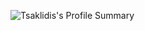 ![Tsaklidis's Profile Summary](https://github-readme-stats.vercel.app/api?username=tsaklidis&count_private=true&show_icons=true)
